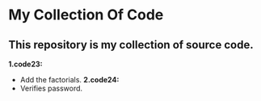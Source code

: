 # My Collection Of Code
## This repository is my collection of source code.
**1.code23:**
- Add the factorials.
**2.code24:**
- Verifies password.
